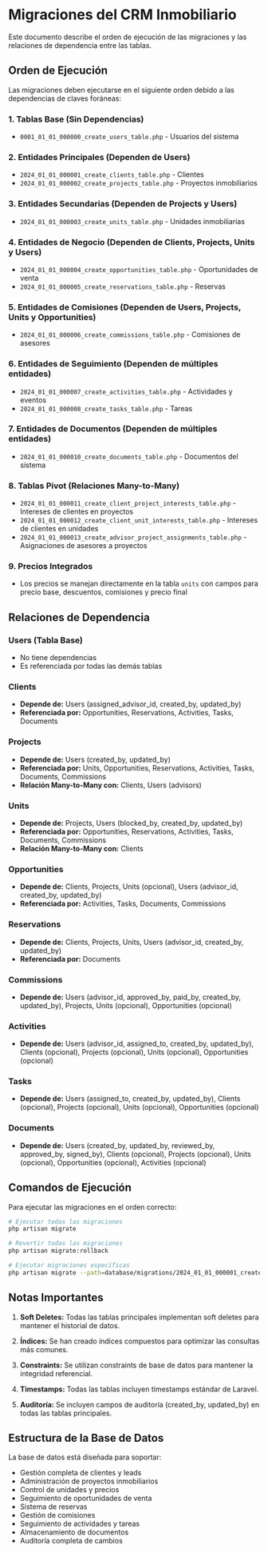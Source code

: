 # Migraciones del CRM Inmobiliario

Este documento describe el orden de ejecución de las migraciones y las relaciones de dependencia entre las tablas.

## Orden de Ejecución

Las migraciones deben ejecutarse en el siguiente orden debido a las dependencias de claves foráneas:

### 1. Tablas Base (Sin Dependencias)
- `0001_01_01_000000_create_users_table.php` - Usuarios del sistema

### 2. Entidades Principales (Dependen de Users)
- `2024_01_01_000001_create_clients_table.php` - Clientes
- `2024_01_01_000002_create_projects_table.php` - Proyectos inmobiliarios

### 3. Entidades Secundarias (Dependen de Projects y Users)
- `2024_01_01_000003_create_units_table.php` - Unidades inmobiliarias

### 4. Entidades de Negocio (Dependen de Clients, Projects, Units y Users)
- `2024_01_01_000004_create_opportunities_table.php` - Oportunidades de venta
- `2024_01_01_000005_create_reservations_table.php` - Reservas

### 5. Entidades de Comisiones (Dependen de Users, Projects, Units y Opportunities)
- `2024_01_01_000006_create_commissions_table.php` - Comisiones de asesores

### 6. Entidades de Seguimiento (Dependen de múltiples entidades)
- `2024_01_01_000007_create_activities_table.php` - Actividades y eventos
- `2024_01_01_000008_create_tasks_table.php` - Tareas

### 7. Entidades de Documentos (Dependen de múltiples entidades)
- `2024_01_01_000010_create_documents_table.php` - Documentos del sistema

### 8. Tablas Pivot (Relaciones Many-to-Many)
- `2024_01_01_000011_create_client_project_interests_table.php` - Intereses de clientes en proyectos
- `2024_01_01_000012_create_client_unit_interests_table.php` - Intereses de clientes en unidades
- `2024_01_01_000013_create_advisor_project_assignments_table.php` - Asignaciones de asesores a proyectos

### 9. Precios Integrados
- Los precios se manejan directamente en la tabla `units` con campos para precio base, descuentos, comisiones y precio final

## Relaciones de Dependencia

### Users (Tabla Base)
- No tiene dependencias
- Es referenciada por todas las demás tablas

### Clients
- **Depende de:** Users (assigned_advisor_id, created_by, updated_by)
- **Referenciada por:** Opportunities, Reservations, Activities, Tasks, Documents

### Projects
- **Depende de:** Users (created_by, updated_by)
- **Referenciada por:** Units, Opportunities, Reservations, Activities, Tasks, Documents, Commissions
- **Relación Many-to-Many con:** Clients, Users (advisors)

### Units
- **Depende de:** Projects, Users (blocked_by, created_by, updated_by)
- **Referenciada por:** Opportunities, Reservations, Activities, Tasks, Documents, Commissions
- **Relación Many-to-Many con:** Clients

### Opportunities
- **Depende de:** Clients, Projects, Units (opcional), Users (advisor_id, created_by, updated_by)
- **Referenciada por:** Activities, Tasks, Documents, Commissions

### Reservations
- **Depende de:** Clients, Projects, Units, Users (advisor_id, created_by, updated_by)
- **Referenciada por:** Documents

### Commissions
- **Depende de:** Users (advisor_id, approved_by, paid_by, created_by, updated_by), Projects, Units (opcional), Opportunities (opcional)

### Activities
- **Depende de:** Users (advisor_id, assigned_to, created_by, updated_by), Clients (opcional), Projects (opcional), Units (opcional), Opportunities (opcional)

### Tasks
- **Depende de:** Users (assigned_to, created_by, updated_by), Clients (opcional), Projects (opcional), Units (opcional), Opportunities (opcional)


### Documents
- **Depende de:** Users (created_by, updated_by, reviewed_by, approved_by, signed_by), Clients (opcional), Projects (opcional), Units (opcional), Opportunities (opcional), Activities (opcional)

## Comandos de Ejecución

Para ejecutar las migraciones en el orden correcto:

```bash
# Ejecutar todas las migraciones
php artisan migrate

# Revertir todas las migraciones
php artisan migrate:rollback

# Ejecutar migraciones específicas
php artisan migrate --path=database/migrations/2024_01_01_000001_create_clients_table.php
```

## Notas Importantes

1. **Soft Deletes:** Todas las tablas principales implementan soft deletes para mantener el historial de datos.

2. **Índices:** Se han creado índices compuestos para optimizar las consultas más comunes.

3. **Constraints:** Se utilizan constraints de base de datos para mantener la integridad referencial.

4. **Timestamps:** Todas las tablas incluyen timestamps estándar de Laravel.

5. **Auditoría:** Se incluyen campos de auditoría (created_by, updated_by) en todas las tablas principales.

## Estructura de la Base de Datos

La base de datos está diseñada para soportar:
- Gestión completa de clientes y leads
- Administración de proyectos inmobiliarios
- Control de unidades y precios
- Seguimiento de oportunidades de venta
- Sistema de reservas
- Gestión de comisiones
- Seguimiento de actividades y tareas
- Almacenamiento de documentos
- Auditoría completa de cambios
